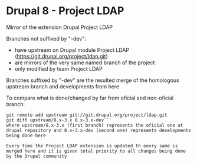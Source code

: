 # Drupal 8 - Project LDAP 
Mirror of the extension Drupal Project LDAP 

Branches not suffixed by "-dev":
- have upstream on Drupal module Project LDAP (https://git.drupal.org/project/ldap.git)
- are mirrors of the very same named branch of the project
- only modified by team Project LDAP

Branches suffixed by "-dev" are the resulted merge of the homologous upstream branch and developments from here

To compare what is done/changed by far from oficial and non-oficial branch:
```git clone git@github.com:7rin0/project-ldap-drupal-8.git
git remote add upstream git://git.drupal.org/project/ldap.git
git diff upstream/8.x-3.x 8.x-3.x-dev```
where upstream/8.x-3.x (first branch) represents the oficial one at drupal repository and 8.x-3.x-dev (second one) represents developments being done here

Every time the Project LDAP extension is updated th eevry same is merged here and it is given total priority to all changes being done by the Drupal community
